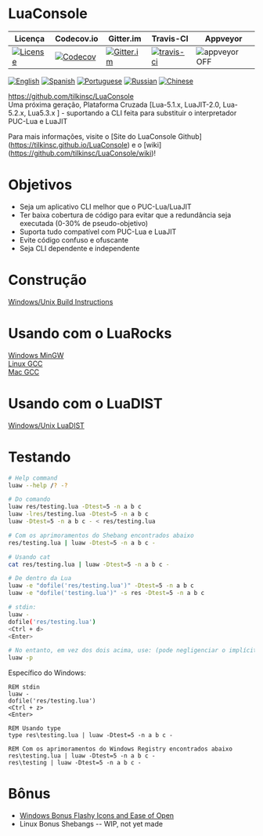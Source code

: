 # LuaConsole
| Licença | Codecov.io | Gitter.im | Travis-CI | Appveyor |
| ------- | ---------- | --------- | --------- | -------- |
| [![License](https://img.shields.io/github/license/tilkinsc/LuaConsole.svg)](https://github.com/tilkinsc/LuaConsole/blob/master/LICENSE) | [![Codecov](https://codecov.io/gh/tilkinsc/LuaConsole/coverage.svg?branch=master)](https://codecov.io/gh/tilkinsc/LuaConsole) | [![Gitter.im](https://badges.gitter.im/tilkinsc/LuaConsole.png)](https://gitter.im/LuaConsole) | [![travis-ci](https://travis-ci.org/tilkinsc/LuaConsole.svg?branch=master)](https://travis-ci.org/tilkinsc/LuaConsole) | ![appveyor](https://ci.appveyor.com/api/projects/status/github/tilkinsc/LuaConsole?svg=true) OFF |  

[![English](https://i.imgur.com/koEsWJi.png)](https://github.com/tilkinsc/LuaConsole/blob/master/README.md)
[![Spanish](https://i.imgur.com/6eQwrN2.png)](https://github.com/tilkinsc/LuaConsole/blob/master/README.espanol.md)
[![Portuguese](https://i.imgur.com/MQ1ArnU.png)](https://github.com/tilkinsc/LuaConsole/blob/master/README.portugues.md)
[![Russian](https://i.imgur.com/cuby3uW.png)](https://github.com/tilkinsc/LuaConsole/blob/master/README.russian.md)
[![Chinese](https://i.imgur.com/pDy0fs3.png)](https://github.com/tilkinsc/LuaConsole/blob/master/README.chinese.md)


https://github.com/tilkinsc/LuaConsole  
Uma próxima geração, Plataforma Cruzada \[Lua-5.1.x, LuaJIT-2.0, Lua-5.2.x, Lua5.3.x \] - suportando a CLI feita para substituir o interpretador PUC-Lua e LuaJIT  

Para mais informações, visite o [Site do LuaConsole Github] (https://tilkinsc.github.io/LuaConsole) e o [wiki] (https://github.com/tilkinsc/LuaConsole/wiki)!  

# Objetivos
* Seja um aplicativo CLI melhor que o PUC-Lua/LuaJIT
* Ter baixa cobertura de código para evitar que a redundância seja executada (0-30% de pseudo-objetivo)
* Suporta tudo compatível com PUC-Lua e LuaJIT
* Evite código confuso e ofuscante
* Seja CLI dependente e independente 

# Construção
[Windows/Unix Build Instructions](https://github.com/tilkinsc/LuaConsole/wiki/Build-Instructions)  

# Usando com o LuaRocks
[Windows MinGW](https://github.com/tilkinsc/LuaConsole/wiki/LuaRocks-Support-Windows-MinGW)  
[Linux GCC](https://github.com/tilkinsc/LuaConsole/wiki/LuaRocks-Support-Linux-GCC)  
[Mac GCC](https://github.com/tilkinsc/LuaConsole/wiki/LuaRocks-Support-Mac-GCC)  

# Usando com o LuaDIST
[Windows/Unix LuaDIST](https://github.com/tilkinsc/LuaConsole/wiki/LuaDist-Support-Windows,-Linux,-MacOS)

# Testando
```bash
# Help command
luaw --help /? -?

# Do comando
luaw res/testing.lua -Dtest=5 -n a b c
luaw -lres/testing.lua -Dtest=5 -n a b c
luaw -Dtest=5 -n a b c - < res/testing.lua

# Com os aprimoramentos do Shebang encontrados abaixo
res/testing.lua | luaw -Dtest=5 -n a b c -

# Usando cat
cat res/testing.lua | luaw -Dtest=5 -n a b c -

# De dentro da Lua
luaw -e "dofile('res/testing.lua')" -Dtest=5 -n a b c
luaw -e "dofile('testing.lua')" -s res -Dtest=5 -n a b c

# stdin:
luaw -
dofile('res/testing.lua')
<Ctrl + d>
<Enter>

# No entanto, em vez dos dois acima, use: (pode negligenciar o implícito -p)
luaw -p
```

Específico do Windows:
```batch
REM stdin
luaw -
dofile('res/testing.lua')
<Ctrl + z>
<Enter>

REM Usando type
type res\testing.lua | luaw -Dtest=5 -n a b c -

REM Com os aprimoramentos do Windows Registry encontrados abaixo
res\testing.lua | luaw -Dtest=5 -n a b c -
res\testing | luaw -Dtest=5 -n a b c -
```

# Bônus
* [Windows Bonus Flashy Icons and Ease of Open](https://github.com/tilkinsc/LuaConsole/wiki/Windows-Bonus---Flashy-Icons-and-Ease-of-Open)  
* Linux Bonus Shebangs -- WIP, not yet made
